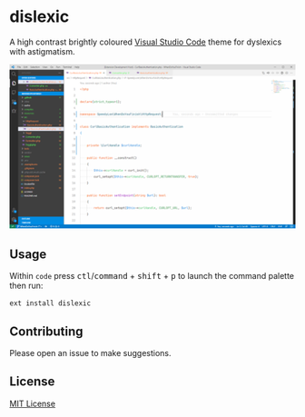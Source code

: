 # dislexic

A high contrast brightly coloured [Visual Studio Code](https://code.visualstudio.com/) theme for dyslexics with astigmatism.

![Theme Screenshot](dislexic_v0_0_1.png)

## Usage

Within `code` press <kbd>ctl</kbd>/<kbd>command</kbd> + <kbd>shift</kbd> + <kbd>p</kbd> to launch the command palette then run:

```
ext install dislexic
```

## Contributing
Please open an issue to make suggestions.

## License
[MIT License](https://github.com/SpeedyLom/dislexic-vscode/blob/master/LICENSE)
